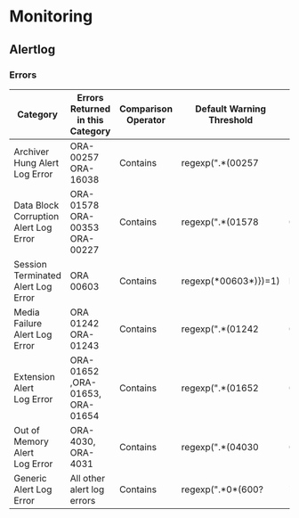 # Monitoring

## Alertlog
### Errors 

| **Category**                          | **Errors Returned in this Category** | **Comparison Operator** | **Default Warning Threshold**                              | **Default Critical Threshold** |
| ------------------------------------- | ------------------------------------ | ----------------------- | ---------------------------------------------------------- | ------------------------------ |
| Archiver Hung Alert Log Error         | ORA-00257 <br>ORA-16038              | Contains                | regexp(".\*(00257|16038).\*")})=1)                         | High                           |
| Data Block Corruption Alert Log Error | ORA-01578<br>ORA-00353 <br>ORA-00227 | Contains                | regexp(".\*(01578|00353|00227).\*")})=1)                   | Disaster                       |
| Session Terminated Alert Log Error    | ORA 00603                            | Contains                | regexp(\*00603\*)})=1)                                     | High                           |
| Media Failure Alert Log Error         | ORA 01242<br>ORA-01243               | Contains                | regexp(".\*(01242|01243).\*")})=1)                         | Disaster                       |
| Extension Alert Log Error             | ORA-01652 ,ORA-01653, ORA-01654   | Contains                | regexp(".\*(01652|01653|01654).\*")})=1)                   | High                           |
| Out of Memory  Alert Log Error        | ORA-4030, ORA-4031                   | Contains                | regexp(".\*(04030|04031).\*")})=1)                         | High                           |
| Generic Alert Log Error               | All other alert log errors           | Contains                | regexp(".\*0\*(600?|7445|4\[0-9\]\[0-9\]\[0-9\]).\*")})=1) | Average                        |```

